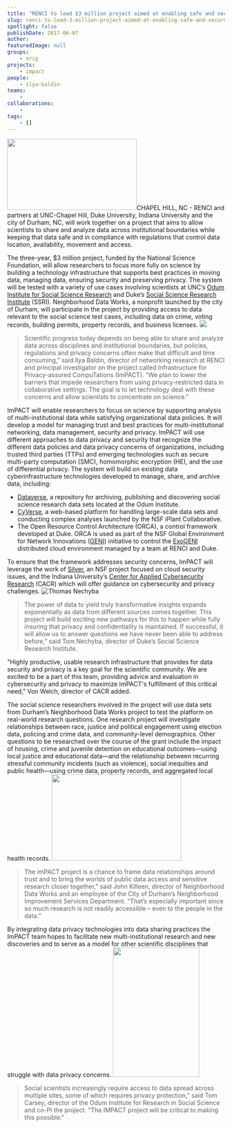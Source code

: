 ```yaml
---
title: "RENCI to lead $3 million project aimed at enabling safe and secure data sharing"
slug: renci-to-lead-3-million-project-aimed-at-enabling-safe-and-secure-data-sharing
spotlight: false
publishDate: 2017-06-07
author: 
featuredImage: null
groups:
    - nrig
projects:
    - impact
people:
    - ilya-baldin
teams: 
    - 
collaborations:
    - 
tags:
    - []
---
```

<img class="size-medium wp-image-16476 alignleft" src="http://renci.org/wp-content/uploads/2017/06/SSRI-image-1-300x165.jpg" alt="" width="300" height="165" />CHAPEL HILL, NC - RENCI and partners at UNC-Chapel Hill, Duke University, Indiana University and the city of Durham, NC, will work together on a project that aims to allow scientists to share and analyze data across institutional boundaries while keeping that data safe and in compliance with regulations that control data location, availability, movement and access.<!--more-->

The three-year, $3 million project, funded by the National Science Foundation, will allow researchers to focus more fully on science by building a technology infrastructure that supports best practices in moving data, managing data, ensuring security and preserving privacy. The system will be tested with a variety of use cases involving scientists at UNC’s <a href="http://odum.unc.edu/">Odum Institute for Social Science Research</a> and Duke’s <a href="https://ssri.duke.edu/">Social Science Research Institute</a> (SSRI). Neighborhood Data Works, a nonprofit launched by the city of Durham, will participate in the project by providing access to data relevant to the social science test cases, including data on crime, voting records, building permits, property records, and business licenses.
<img class="size-full alignright" src="http://renci.org/wp-content/uploads/2008/09/ilia-baldine-b.jpg" /><blockquote>Scientific progress today depends on being able to share and analyze data across disciplines and institutional boundaries, but policies, regulations and privacy concerns often make that difficult and time consuming,” said Ilya Baldin, director of networking research at RENCI and principal investigator on the project called Infrastructure for Privacy-assured CompuTations (ImPACT). “We plan to lower the barriers that impede researchers from using privacy-restricted data in collaborative settings. The goal is to let technology deal with these concerns and allow scientists to concentrate on science."</blockquote>
ImPACT will enable researchers to focus on science by supporting analysis of multi-institutional data while satisfying organizational data policies. It will develop a model for managing trust and best practices for multi-institutional networking, data management, security and privacy. ImPACT will use different approaches to data privacy and security that recognize the different data policies and data privacy concerns of organizations, including trusted third parties (TTPs) and emerging technologies such as secure multi-party computation (SMC), homomorphic encryption (HE), and the use of differential privacy.
The system will build on existing data cyberinfrastructure technologies developed to manage, share, and archive data, including:
<ul>
 	<li><a href="https://dataverse.unc.edu/dataverse/unc">Dataverse</a>, a repository for archiving, publishing and discovering social science research data sets located at the Odum Institute.</li>
 	<li><a href="http://www.cyverse.org/">CyVerse</a>, a web-based platform for handling large-scale data sets and conducting complex analyses launched by the NSF iPlant Collaborative.</li>
 	<li>The Open Resource Control Architecture (ORCA), a control framework developed at Duke. ORCA is used as part of the NSF Global Environment for Network Innovations (<a href="http://www.geni.net/">GENI</a>) initiative to control the <a href="http://www.exogeni.net/">ExoGENI</a> distributed cloud environment managed by a team at RENCI and Duke.</li>
</ul>
To ensure that the framework addresses security concerns, ImPACT will leverage the work of <a href="http://silver.web.unc.edu/">Silver</a>, an NSF project focused on cloud security issues, and the Indiana University’s <a href="https://cacr.iu.edu/">Center for Applied Cybersecurity Research</a> (CACR) which will offer guidance on cybersecurity and privacy challenges.
<img class="size-full alignright" src="http://renci.org/wp-content/uploads/2017/06/ThomasNechyba.jpeg" alt="Thomas Nechyba" /><blockquote>The power of data to yield truly transformative insights expands exponentially as data from different sources comes together. This project will build exciting new pathways for this to happen while fully insuring that privacy and confidentiality is maintained. If successful, it will allow us to answer questions we have never been able to address before,” said Tom Nechyba, director of Duke’s Social Science Research Institute.</blockquote>
"Highly productive, usable research infrastructure that provides for data security and privacy is a key goal for the scientific community. We are excited to be a part of this team, providing advice and evaluation in cybersecurity and privacy to maximize ImPACT's fulfillment of this critical need," Von Welch, director of CACR added.

The social science researchers involved in the project will use data sets from Durham’s Neighborhood Data Works project to test the platform on real-world research questions. One research project will investigate relationships between race, justice and political engagement using election data, policing and crime data, and community-level demographics. Other questions to be researched over the course of the grant include the impact of housing, crime and juvenile detention on educational outcomes—using local justice and educational data—and the relationship between recurring stressful community incidents (such as violence), social inequities and public health—using crime data, property records, and aggregated local health records.
<img class="size-medium wp-image-16477 alignright" src="http://renci.org/wp-content/uploads/2017/06/killeen-300x200.jpg" alt="" width="300" height="200" /><blockquote>The imPACT project is a chance to frame data relationships around trust and to bring the worlds of public data access and sensitive research closer together,” said John Killeen, director of Neighborhood Data Works and an employee of the City of Durham’s Neighborhood Improvement Services Department. “That’s especially important since so much research is not readily accessible – even to the people in the data.”</blockquote>
By integrating data privacy technologies into data sharing practices the ImPACT team hopes to facilitate new multi-institutional research and new discoveries and to serve as a model for other scientific disciplines that struggle with data privacy concerns.
<img class="size-medium wp-image-16478 alignright" src="http://renci.org/wp-content/uploads/2017/06/Tom-copy.jpg" alt="" width="200" height="300" /><blockquote>Social scientists increasingly require access to data spread across multiple sites, some of which requires privacy protection," said Tom Carsey, director of the Odum Institute for Research in Social Science and co-PI the project. "The IMPACT project will be critical to making this possible."</blockquote>
